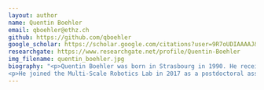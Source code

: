 ```yaml
---
layout: author
name: Quentin Boehler
email: qboehler@ethz.ch
github: https://github.com/qboehler
google_scholar: https://scholar.google.com/citations?user=9R7oUDIAAAAJ&hl=en
researchgate: https://www.researchgate.net/profile/Quentin-Boehler
img_filename: quentin_boehler.jpg
biography: "<p>Quentin Boehler was born in Strasbourg in 1990. He received a M.S. degree in mechatronics from INSA Strasbourg in 2013, and a Ph.D. degree in robotics from ICube laboratory, University of Strasbourg in 2016 in collaboration with the LIRMM in Montpellier. His thesis focused on tensegrity mechanisms and variable stiffness devices with application to MR-​compatible robotics, and was awarded the best thesis award from the research commission of the University of Strasbourg, and the first prize at the 2016 Ph.D. thesis awards from GDR Robotique.</p> 
<p>He joined the Multi-​Scale Robotics Lab in 2017 as a postdoctoral associate. He is currently senior scientist and his research is on magnetic actuation for medical robotics, including the development and analysis of electromagnetic navigation systems, and of soft magnetic robots. Test</p>"
---
```

